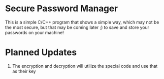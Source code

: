 # Secure Password Manager
This is a simple C/C++ program that shows a simple way, which may not be the most secure, but that may be coming later ;)
to save and store your passwords on your machine!

# Planned Updates
1. The encryption and decryption will utilize the special code and use that as their key
